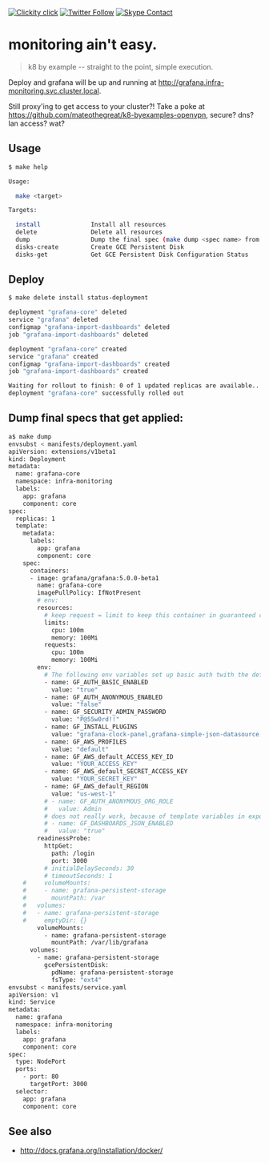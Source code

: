 <!--
#                                 __                 __
#    __  ______  ____ ___  ____ _/ /____  ____  ____/ /
#   / / / / __ \/ __ `__ \/ __ `/ __/ _ \/ __ \/ __  /
#  / /_/ / /_/ / / / / / / /_/ / /_/  __/ /_/ / /_/ /
#  \__, /\____/_/ /_/ /_/\__,_/\__/\___/\____/\__,_/
# /____                     matthewdavis.io, holla!
#
#-->

[![Clickity click](https://img.shields.io/badge/k8s%20by%20example%20yo-limit%20time-ff69b4.svg?style=flat-square)](https://k8.matthewdavis.io)
[![Twitter Follow](https://img.shields.io/twitter/follow/yomateod.svg?label=Follow&style=flat-square)](https://twitter.com/yomateod) [![Skype Contact](https://img.shields.io/badge/skype%20id-appsoa-blue.svg?style=flat-square)](skype:appsoa?chat)

# monitoring ain't easy.

> k8 by example -- straight to the point, simple execution.

Deploy and grafana will be up and running at http://grafana.infra-monitoring.svc.cluster.local.

Still proxy'ing to get access to your cluster?!
Take a poke at https://github.com/mateothegreat/k8-byexamples-openvpn, secure? dns? lan access? wat?

## Usage

```sh
$ make help

Usage:

  make <target>

Targets:

  install              Install all resources
  delete               Delete all resources
  dump                 Dump the final spec (make dump <spec name> from the manifests dir for more)
  disks-create         Create GCE Persistent Disk
  disks-get            Get GCE Persistent Disk Configuration Status
```

## Deploy

```sh
$ make delete install status-deployment

deployment "grafana-core" deleted
service "grafana" deleted
configmap "grafana-import-dashboards" deleted
job "grafana-import-dashboards" deleted

deployment "grafana-core" created
service "grafana" created
configmap "grafana-import-dashboards" created
job "grafana-import-dashboards" created

Waiting for rollout to finish: 0 of 1 updated replicas are available...
deployment "grafana-core" successfully rolled out
```

## Dump final specs that get applied:

```sh
a$ make dump
envsubst < manifests/deployment.yaml
apiVersion: extensions/v1beta1
kind: Deployment
metadata:
  name: grafana-core
  namespace: infra-monitoring
  labels:
    app: grafana
    component: core
spec:
  replicas: 1
  template:
    metadata:
      labels:
        app: grafana
        component: core
    spec:
      containers:
      - image: grafana/grafana:5.0.0-beta1
        name: grafana-core
        imagePullPolicy: IfNotPresent
        # env:
        resources:
          # keep request = limit to keep this container in guaranteed class
          limits:
            cpu: 100m
            memory: 100Mi
          requests:
            cpu: 100m
            memory: 100Mi
        env:
          # The following env variables set up basic auth twith the default admin user and admin password.
          - name: GF_AUTH_BASIC_ENABLED
            value: "true"
          - name: GF_AUTH_ANONYMOUS_ENABLED
            value: "false"
          - name: GF_SECURITY_ADMIN_PASSWORD
            value: "P@55w0rd!!"
          - name: GF_INSTALL_PLUGINS
            value: "grafana-clock-panel,grafana-simple-json-datasource,camptocamp-prometheus-alertmanager-datasource,ntop-ntopng-datasource,novalabs-annotations-panel,alexanderzobnin-zabbix-app"
          - name: GF_AWS_PROFILES
            value: "default"
          - name: GF_AWS_default_ACCESS_KEY_ID
            value: "YOUR_ACCESS_KEY"
          - name: GF_AWS_default_SECRET_ACCESS_KEY
            value: "YOUR_SECRET_KEY"
          - name: GF_AWS_default_REGION
            value: "us-west-1"
          # - name: GF_AUTH_ANONYMOUS_ORG_ROLE
          #   value: Admin
          # does not really work, because of template variables in exported dashboards:
          # - name: GF_DASHBOARDS_JSON_ENABLED
          #   value: "true"
        readinessProbe:
          httpGet:
            path: /login
            port: 3000
          # initialDelaySeconds: 30
          # timeoutSeconds: 1
    #     volumeMounts:
    #     - name: grafana-persistent-storage
    #       mountPath: /var
    #   volumes:
    #   - name: grafana-persistent-storage
    #     emptyDir: {}
        volumeMounts:
          - name: grafana-persistent-storage
            mountPath: /var/lib/grafana
      volumes:
        - name: grafana-persistent-storage
          gcePersistentDisk:
            pdName: grafana-persistent-storage
            fsType: "ext4"
envsubst < manifests/service.yaml
apiVersion: v1
kind: Service
metadata:
  name: grafana
  namespace: infra-monitoring
  labels:
    app: grafana
    component: core
spec:
  type: NodePort
  ports:
    - port: 80
      targetPort: 3000
  selector:
    app: grafana
    component: core
```

## See also

* http://docs.grafana.org/installation/docker/
